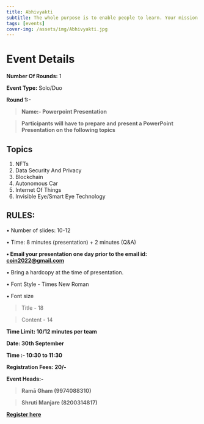 ```yaml
---
title: Abhivyakti
subtitle: The whole purpose is to enable people to learn. Your mission is not to transmit information but to transform learners
tags: [events]
cover-img: /assets/img/Abhivyakti.jpg
---
```



# Event Details

**Number Of Rounds:** 1

**Event Type:** Solo/Duo

**Round 1:-**

   > **Name:- Powerpoint Presentation**

   > **Participants will have to prepare and present a PowerPoint Presentation on the following topics**

## Topics
1. NFTs
2. Data Security And Privacy
3. Blockchain 
4. Autonomous Car
5. Internet Of Things 
6. Invisible Eye/Smart Eye Technology
   
## RULES:

• Number of slides: 10-12

• Time: 8 minutes (presentation) + 2 minutes (Q&A)

**• Email your presentation one day prior to the email id: coin2022@gmail.com**

• Bring a hardcopy at the time of presentation.

• Font Style - Times New Roman

• Font size 
   > Title - 18
   
   > Content - 14

**Time Limit: 10/12 minutes per team**

**Date: 30th September**

**Time :- 10:30 to 11:30**

**Registration Fees: 20/-**

**Event Heads:-**

   > **Ramā Gham (9974088310)**
   
   > **Shruti Manjare (8200314817)**

**[Register here](https://forms.gle/EZuN4jzktRMGxiqm9)**
